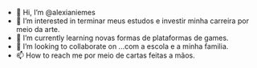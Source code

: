 - 👋 Hi, I’m @alexianiemes
- 👀 I’m interested in terminar meus estudos e investir minha carreira por meio da arte.
- 🌱 I’m currently learning novas formas de plataformas de games.
- 💞️ I’m looking to collaborate on ...com a escola e a minha familia.
- 📫 How to reach me por meio de cartas feitas a mãos.

<!---
alexianiemes/alexianiemes is a ✨ special ✨ repository because its `README.md` (this file) appears on your GitHub profile.
You can click the Preview link to take a look at your changes.
--->
